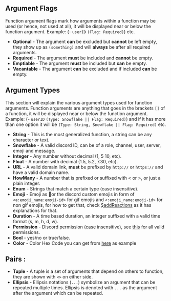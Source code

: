 ## Argument Flags
Function argument flags mark how arguments within a function may be used (or hence, not used at all), it will be displayed near or below the function argument.
Example: (- `userID` `(Flag: Required)`) etc.

- __Optional__ - The argument **can** be excluded but **cannot** be left empty, they show up as `(something)` and will **always** be after all required arguments.
- __Required__ - The argument **must** be included and **cannot** be empty.
- __Emptiable__ - The argument **must** be included but **can** be empty.
- __Vacantable__ - The argument **can** be excluded and if included **can** be empty.


## Argument Types
This section will explain the various argument types used for function arguments. Function arguments are anything that goes in the brackets `[]` of a function, it will be displayed near or below the function argument.
Example: (- `userID` `(Type: Snowflake || Flag: Required)`) and if it has more than one option it will be `(Type: String, Snowflake || Flag: Required)` etc.

- __String__ - This is the most generalized function, a string can be any character or text.
- __Snowflake__ - A valid discord ID, can be of a role, channel, user, server, emoji and message.
- __Integer__ - Any number without decimal (1, 5 10, etc).
- __Float__ - A number with decimal (1.5, 5.2, 7.30, etc).
- __URL__ - A valid domain link, **must** be prefixed by `http://` or `https://` and have a valid domain name.
- __HowMany__ - A number that is prefixed or suffixed with < or >, or just a plain integer.
- __Enum__ - Strings that match a certain type (case insensitive).
- __Emoji__ - Emoji as 🌹or the discord custom emojis in form of `<a:emoji_name:emoji-id>` for gif emojis and `<:emoji_name:emoji-id>` for non gif emojis, for how to get that, check [$addReactions](../bdscript/addReactions.md) as it has explanations for that.
- __Duration__ - A time based duration, an integer suffixed with a valid time format (s, m, h, d, w).
- __Permission__ - Discord permission (case insensitive), see [this](../resources/permissions.md) for all valid permissions.
- __Bool__ - yes/no or true/false.
- __Color__ - Color Hex Code you can get from [here](https://htmlcolorcodes.com/color-picker) as example


## Pairs :
- __Tuple__ - A tuple is a set of arguments that depend on others to function, they are shown with `<>` on either side.
- __Ellipsis__ - Ellipsis notations (`...`) symbolize an argument that can be repeated multiple times. Ellipsis is denoted with `...` as the argument after the argument which can be repeated.
